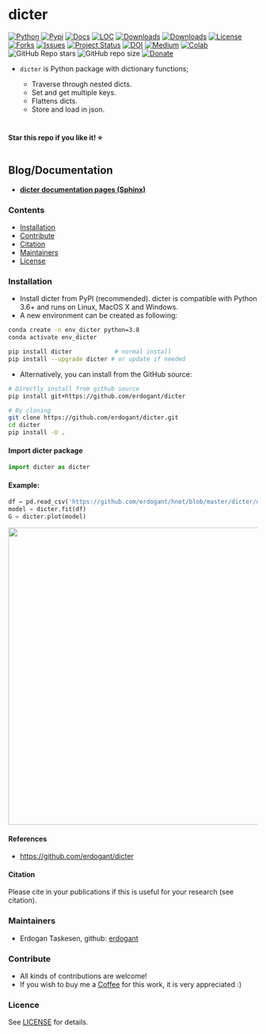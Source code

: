# dicter

[![Python](https://img.shields.io/pypi/pyversions/dicter)](https://img.shields.io/pypi/pyversions/dicter)
[![Pypi](https://img.shields.io/pypi/v/dicter)](https://pypi.org/project/dicter/)
[![Docs](https://img.shields.io/badge/Sphinx-Docs-Green)](https://erdogant.github.io/dicter/)
[![LOC](https://sloc.xyz/github/erdogant/dicter/?category=code)](https://github.com/erdogant/dicter/)
[![Downloads](https://static.pepy.tech/personalized-badge/dicter?period=month&units=international_system&left_color=grey&right_color=brightgreen&left_text=PyPI%20downloads/month)](https://pepy.tech/project/dicter)
[![Downloads](https://static.pepy.tech/personalized-badge/dicter?period=total&units=international_system&left_color=grey&right_color=brightgreen&left_text=Downloads)](https://pepy.tech/project/dicter)
[![License](https://img.shields.io/badge/license-MIT-green.svg)](https://github.com/erdogant/dicter/blob/master/LICENSE)
[![Forks](https://img.shields.io/github/forks/erdogant/dicter.svg)](https://github.com/erdogant/dicter/network)
[![Issues](https://img.shields.io/github/issues/erdogant/dicter.svg)](https://github.com/erdogant/dicter/issues)
[![Project Status](http://www.repostatus.org/badges/latest/active.svg)](http://www.repostatus.org/#active)
[![DOI](https://zenodo.org/badge/228166657.svg)](https://zenodo.org/badge/latestdoi/228166657)
[![Medium](https://img.shields.io/badge/Medium-Blog-green)](https://towardsdatascience.com/what-are-dicter-loadings-and-biplots-9a7897f2e559)
[![Colab](https://colab.research.google.com/assets/colab-badge.svg?logo=github%20sponsors)](https://erdogant.github.io/dicter/pages/html/Documentation.html#colab-notebook)
![GitHub Repo stars](https://img.shields.io/github/stars/erdogant/dicter)
![GitHub repo size](https://img.shields.io/github/repo-size/erdogant/dicter)
[![Donate](https://img.shields.io/badge/Support%20this%20project-grey.svg?logo=github%20sponsors)](https://erdogant.github.io/dicter/pages/html/Documentation.html#)
<!---[![BuyMeCoffee](https://img.shields.io/badge/buymea-coffee-yellow.svg)](https://www.buymeacoffee.com/erdogant)-->
<!---[![Coffee](https://img.shields.io/badge/coffee-black-grey.svg)](https://erdogant.github.io/donate/?currency=USD&amount=5)-->


* ``dicter`` is Python package with dictionary functions;

	* Traverse through nested dicts.
	* Set and get multiple keys.
	* Flattens dicts.
	* Store and load in json.



# 
**Star this repo if you like it! ⭐️**
#


## Blog/Documentation

* [**dicter documentation pages (Sphinx)**](https://erdogant.github.io/dicter/)



### Contents
- [Installation](#-installation)
- [Contribute](#-contribute)
- [Citation](#-citation)
- [Maintainers](#-maintainers)
- [License](#-copyright)

### Installation
* Install dicter from PyPI (recommended). dicter is compatible with Python 3.6+ and runs on Linux, MacOS X and Windows. 
* A new environment can be created as following:

```bash
conda create -n env_dicter python=3.8
conda activate env_dicter
```

```bash
pip install dicter            # normal install
pip install --upgrade dicter # or update if needed
```

* Alternatively, you can install from the GitHub source:
```bash
# Directly install from github source
pip install git+https://github.com/erdogant/dicter

# By cloning
git clone https://github.com/erdogant/dicter.git
cd dicter
pip install -U .
```  

#### Import dicter package
```python
import dicter as dicter
```

#### Example:
```python
df = pd.read_csv('https://github.com/erdogant/hnet/blob/master/dicter/data/example_data.csv')
model = dicter.fit(df)
G = dicter.plot(model)
```
<p align="center">
  <img src="https://github.com/erdogant/dicter/blob/master/docs/figs/fig1.png" width="600" />
  
</p>


#### References
* https://github.com/erdogant/dicter

#### Citation
Please cite in your publications if this is useful for your research (see citation).
   
### Maintainers
* Erdogan Taskesen, github: [erdogant](https://github.com/erdogant)

### Contribute
* All kinds of contributions are welcome!
* If you wish to buy me a <a href="https://www.buymeacoffee.com/erdogant">Coffee</a> for this work, it is very appreciated :)

### Licence
See [LICENSE](LICENSE) for details.
